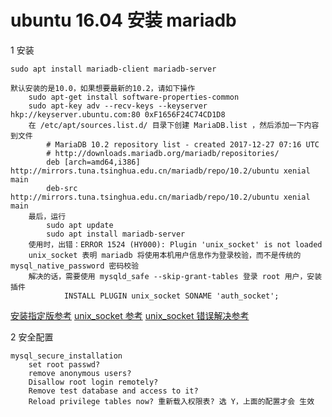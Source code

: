 # ubuntu 16.04 安装 mariadb

1 安装

    sudo apt install mariadb-client mariadb-server

    默认安装的是10.0，如果想要最新的10.2，请如下操作
        sudo apt-get install software-properties-common
        sudo apt-key adv --recv-keys --keyserver hkp://keyserver.ubuntu.com:80 0xF1656F24C74CD1D8
        在 /etc/apt/sources.list.d/ 目录下创建 MariaDB.list ，然后添加一下内容到文件
            # MariaDB 10.2 repository list - created 2017-12-27 07:16 UTC
            # http://downloads.mariadb.org/mariadb/repositories/
            deb [arch=amd64,i386] http://mirrors.tuna.tsinghua.edu.cn/mariadb/repo/10.2/ubuntu xenial main
            deb-src http://mirrors.tuna.tsinghua.edu.cn/mariadb/repo/10.2/ubuntu xenial main
        最后，运行
            sudo apt update
            sudo apt install mariadb-server
        使用时，出错：ERROR 1524 (HY000): Plugin 'unix_socket' is not loaded
        unix_socket 表明 mariadb 将使用本机用户信息作为登录校验，而不是传统的 mysql_native_password 密码校验
        解决的话，需要使用 mysqld_safe --skip-grant-tables 登录 root 用户，安装插件
                INSTALL PLUGIN unix_socket SONAME 'auth_socket';

[安装指定版参考](https://downloads.mariadb.org/mariadb/repositories/#mirror=tuna&distro=Ubuntu&distro_release=xenial--ubuntu_xenial&version=10.2)
[unix_socket 参考](https://mariadb.com/kb/en/library/authentication-plugin-unix-socket/)
[unix_socket 错误解决参考](https://askubuntu.com/questions/705458/ubuntu-15-10-mysql-error-1524-unix-socket)

2 安全配置

    mysql_secure_installation
        set root passwd?
        remove anonymous users?
        Disallow root login remotely?
        Remove test database and access to it?
        Reload privilege tables now? 重新载入权限表? 选 Y，上面的配置才会 生效
